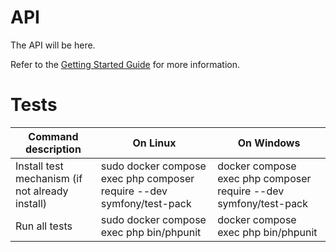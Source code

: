 # API

The API will be here.

Refer to the [Getting Started Guide](https://api-platform.com/docs/distribution) for more information.

# Tests

|Command description|On Linux|On Windows|
|--|--|--|
|Install test mechanism (if not already install)|sudo docker compose exec php     composer require --dev symfony/test-pack|docker compose exec php     composer require --dev symfony/test-pack|
|Run all tests|sudo docker compose exec php     bin/phpunit|docker compose exec php     bin/phpunit|